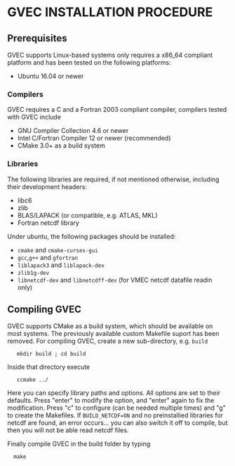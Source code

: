 # GVEC INSTALLATION PROCEDURE


## Prerequisites

GVEC supports Linux-based systems only requires a x86\_64
compliant platform and has been tested on the following platforms:

- Ubuntu 16.04 or newer


### Compilers

GVEC requires a C and a Fortran 2003 compliant compiler,
compilers tested with GVEC include

- GNU Compiler Collection 4.6 or newer
- Intel C/Fortran Compiler 12 or newer (recommended)
- CMake 3.0+ as a build system

### Libraries

The following libraries are required, if not mentioned
otherwise, including their development headers:

- libc6
- zlib
- BLAS/LAPACK (or compatible, e.g. ATLAS, MKL)
- Fortran netcdf library


Under ubuntu, the following packages should be installed:

- `cmake` and `cmake-curses-gui`
- `gcc`,`g++` and `gfortran`
- `liblapack3` and `liblapack-dev`
- `zlib1g-dev`
- `libnetcdf-dev` and `libnetcdff-dev` (for VMEC netcdf datafile readin only)

## Compiling GVEC

GVEC supports CMake as a build system, which should be
available on most systems. The previously available
custom Makefile suport has been removed.
For compiling GVEC, create a new sub-directory,
e.g. `build` 
``` 
   mkdir build ; cd build
```
Inside that directory execute
``` 
   ccmake ../
``` 
Here you can specify library paths and options. All options are set to their defaults. Press "enter" to modify the option, and "enter" again to fix the modification. 
Press "c" to configure (can be needed multiple times) and "g" to create the Makefiles.
If `BUILD_NETCDF=ON` and no preinstallied libraries for netcdf are found, an error occurs... you can also switch it off to compile, but then you will not be able read netcdf files. 

Finally compile GVEC in the build folder by typing 
```
  make
```
   
 




